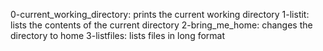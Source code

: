 0-current_working_directory: prints the current working directory
1-listit: lists the contents of the current directory
2-bring_me_home: changes the directory to home
3-listfiles: lists files in long format
